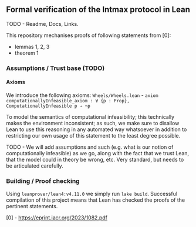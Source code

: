## Formal verification of the Intmax protocol in Lean

TODO - Readme, Docs, Links.

This repository mechanises proofs of following statements from [0]:
- lemmas 1, 2, 3
- theorem 1

### Assumptions / Trust base (TODO)

#### Axioms

We introduce the following axioms:
`Wheels/Wheels.lean` - `axiom computationallyInfeasible_axiom : ∀ {p : Prop}, ComputationallyInfeasible p → ¬p`

To model the semantics of computational infeasibility; this technically makes the environment inconsistent;
as such, we make sure to disallow Lean to use this reasoning in any automated way whatsoever in addition
to restricting our own usage of this statement to the least degree possible.

TODO - We will add assumptions and such (e.g. what is our notion of computationally infeasible)
as we go, along with the fact that we trust Lean, that the model could in theory be wrong, etc.
Very standard, but needs to be articulated carefully.

### Building / Proof checking

Using `leanprover/lean4:v4.11.0` we simply run `lake build`.
Successful compilation of this project means that Lean has checked the proofs of the pertinent statements.

[0] - https://eprint.iacr.org/2023/1082.pdf
